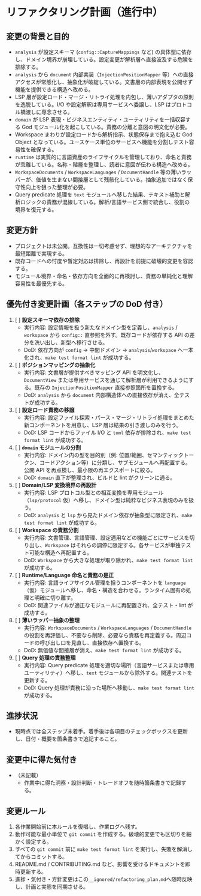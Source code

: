 # リファクタリング計画（進行中）

## 変更の背景と目的
- `analysis` が設定スキーマ (`config::CaptureMappings` など) の具体型に依存し、ドメイン境界が崩壊している。設定変更が解析層へ直接波及する危険を排除する。
- `analysis` から `document` 内部実装（`InjectionPositionMapper` 等）への直接アクセスが常態化し、抽象化が破綻している。文書層の内部表現を公開せず機能を提供できる構造へ改める。
- LSP 層が設定ロード・マージ・リトライ処理を内包し、薄いアダプタの原則を逸脱している。I/O や設定解釈は専用サービスへ委譲し、LSP はプロトコル橋渡しに専念させる。
- `domain` が LSP 表現・ビジネスエンティティ・ユーティリティを一括収容する God モジュール化を起こしている。責務の分離と意図の明文化が必要。
- Workspace まわりが設定ロードから解析指示、状態保存まで抱え込む God Object となっている。ユースケース単位のサービスへ機能を分割しテスト容易性を確保する。
- `runtime` は実質的に言語資産のライフサイクルを管理しており、命名と責務が乖離している。名称・階層を整理し、読者に意図が伝わる構造へ改める。
- `WorkspaceDocuments` / `WorkspaceLanguages` / `DocumentHandle` 等の薄いラッパーが、価値を生まない間接層として残骸化している。抽象追加ではなく保守性向上を狙った整理が必要。
- Query predicate 処理を `text` モジュールへ移した結果、テキスト補助と解析ロジックの責務が混線している。解析/言語サービス側で統合し、役割の境界を復元する。

## 変更方針
- プロジェクトは未公開。互換性は一切考慮せず、理想的なアーキテクチャを最短距離で実現する。
- 既存コードへの忖度や暫定対応は排除し、再設計を前提に破壊的変更を容認する。
- モジュール境界・命名・依存方向を全面的に再検討し、責務の単純化と理解容易性を最優先する。

## 優先付き変更計画（各ステップの DoD 付き）
1. [ ] **設定スキーマ依存の排除**  
   - 実行内容: 設定情報を扱う新たなドメイン型を定義し、`analysis` / `workspace` から `config::` 直参照を外す。既存コードが依存する API の差分を洗い出し、新型へ移行させる。  
   - DoD: 依存方向が `config` → 中間ドメイン → `analysis`/`workspace` へ一本化され、`make test format lint` が成功する。
2. [ ] **ポジションマッピングの抽象化**  
   - 実行内容: 文書層が提供すべきマッピング API を明文化し、`DocumentView` または専用サービスを通じて解析層が利用できるようにする。既存の `InjectionPositionMapper` 直接参照箇所を置換する。  
   - DoD: `analysis` から `document` 内部構造体への直接依存が消え、全テストが成功する。
3. [ ] **設定ロード責務の移譲**  
   - 実行内容: 設定ファイル探索・パース・マージ・リトライ処理をまとめた新コンポーネントを用意し、LSP 層は結果の引き渡しのみを行う。  
   - DoD: LSP コードからファイル I/O と `toml` 依存が排除され、`make test format lint` が成功する。
4. [ ] **`domain` モジュールの分割**  
   - 実行内容: ドメイン内の型を目的別（例: 位置/範囲、セマンティックトークン、コードアクション等）に分類し、サブモジュールへ再配置する。公開 API を再点検し、最小限の再エクスポートに絞る。  
   - DoD: `domain` 直下が整理され、ビルドと lint がクリーンに通る。
5. [ ] **Domain/LSP 変換境界の再設計**  
   - 実行内容: LSP プロトコル型との相互変換を専用モジュール（`lsp/protocol` 仮）へ移し、ドメイン型は純粋なビジネス表現のみを扱う。  
   - DoD: `analysis` と `lsp` から見たドメイン依存が抽象型に限定され、`make test format lint` が成功する。
6. [ ] **Workspace の責務分割**  
   - 実行内容: 文書管理、言語管理、設定適用などの機能ごとにサービスを切り出し、`Workspace` はそれらの調停に限定する。各サービスが単独テスト可能な構造へ再配置する。  
   - DoD: `Workspace` から大きな処理が取り除かれ、`make test format lint` が成功する。
7. [ ] **Runtime/Language 命名と責務の是正**  
   - 実行内容: 言語ライフサイクル管理を担うコンポーネントを `language`（仮）モジュールへ移し、命名・構造を合わせる。ランタイム固有の処理と明確に切り離す。  
   - DoD: 関連ファイルが適正なモジュールに再配置され、全テスト・lint が成功する。
8. [ ] **薄いラッパー抽象の整理**  
   - 実行内容: `WorkspaceDocuments` / `WorkspaceLanguages` / `DocumentHandle` の役割を再評価し、不要なら削除、必要なら責務を再定義する。周辺コードの呼び出し口を見直し、直接依存へ置換する。  
   - DoD: 無価値な間接層が消え、`make test format lint` が成功する。
9. [ ] **Query 処理の責務整理**  
   - 実行内容: Query predicate 処理を適切な場所（言語サービスまたは専用ユーティリティ）へ移し、`text` モジュールから除外する。関連テストを更新する。  
   - DoD: Query 処理が責務に沿った場所へ移動し、`make test format lint` が成功する。

## 進捗状況
- 現時点では全ステップ未着手。着手後は各項目のチェックボックスを更新し、日付・概要を箇条書きで追記すること。

## 変更中に得た気付き
- （未記載）
  - 作業中に得た洞察・設計判断・トレードオフを随時箇条書きで記録する。

## 変更ルール
1. 各作業開始前に本ルールを復唱し、作業ログへ残す。
2. 動作可能な最小単位で `git commit` を作成する。破壊的変更でも区切りを細かく設定する。
3. すべての `git commit` 前に `make test format lint` を実行し、失敗を解消してからコミットする。
4. README.md / CONTRIBUTING.md など、影響を受けるドキュメントを即時更新する。
5. 進捗・気付き・方針変更はこの`__ignored/refactoring_plan.md`へ随時反映し、計画と実態を同期させる。
